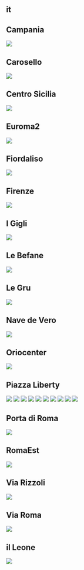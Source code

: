 
## it

## Campania
<img src="https://www.apple.com/it/retail/campania/images/hero_large_2x.jpg"/>

## Carosello
<img src="https://www.apple.com/it/retail/carosello/images/hero_large_2x.jpg"/>

## Centro Sicilia
<img src="https://www.apple.com/it/retail/centrosicilia/images/hero_large_2x.jpg"/>

## Euroma2
<img src="https://www.apple.com/it/retail/euroma2/images/hero_large_2x.jpg"/>

## Fiordaliso
<img src="https://www.apple.com/it/retail/fiordaliso/images/hero_large_2x.jpg"/>

## Firenze
<img src="https://www.apple.com/it/retail/firenze/images/hero_large_2x.jpg"/>

## I Gigli
<img src="https://www.apple.com/it/retail/igigli/images/hero_large_2x.jpg"/>

## Le Befane
<img src="https://www.apple.com/it/retail/lebefane/images/hero_large_2x.jpg"/>

## Le Gru
<img src="https://www.apple.com/it/retail/legru/images/hero_large_2x.jpg"/>

## Nave de Vero
<img src="https://www.apple.com/it/retail/navedevero/images/hero_large_2x.jpg"/>

## Oriocenter
<img src="https://www.apple.com/it/retail/oriocenter/images/hero_large_2x.jpg"/>

## Piazza Liberty
<img src="https://www.apple.com/it/retail/piazzaliberty/images/hero_large_2x.jpg"/>
<img src="https://www.apple.com/it/retail/store/includes/piazzaliberty/drawer/images/store-drawer-tile-1_large_2x.jpg"/>
<img src="https://www.apple.com/it/retail/store/includes/piazzaliberty/drawer/images/store-drawer-gallery-1-item-1_large_2x.jpg"/>
<img src="https://www.apple.com/it/retail/store/includes/piazzaliberty/drawer/images/store-drawer-gallery-1-item-2_large_2x.jpg"/>
<img src="https://www.apple.com/it/retail/store/includes/piazzaliberty/drawer/images/store-drawer-gallery-1-item-3_large_2x.jpg"/>
<img src="https://www.apple.com/it/retail/store/includes/piazzaliberty/drawer/images/store-drawer-gallery-1-item-4_large_2x.jpg"/>
<img src="https://www.apple.com/it/retail/store/includes/piazzaliberty/drawer/images/store-drawer-gallery-2-item-1_large_2x.jpg"/>
<img src="https://www.apple.com/it/retail/store/includes/piazzaliberty/drawer/images/store-drawer-gallery-2-item-2_large_2x.jpg"/>
<img src="https://www.apple.com/it/retail/store/includes/piazzaliberty/drawer/images/store-drawer-gallery-2-item-3_large_2x.jpg"/>
<img src="https://www.apple.com/it/retail/store/includes/piazzaliberty/drawer/images/store-drawer-gallery-2-item-4_large_2x.jpg"/>

## Porta di Roma
<img src="https://www.apple.com/it/retail/portadiroma/images/hero_large_2x.jpg"/>

## RomaEst
<img src="https://www.apple.com/it/retail/romaest/images/hero_large_2x.jpg"/>

## Via Rizzoli
<img src="https://www.apple.com/it/retail/viarizzoli/images/hero_large_2x.jpg"/>

## Via Roma
<img src="https://www.apple.com/it/retail/viaroma/images/hero_large_2x.jpg"/>

## il Leone
<img src="https://www.apple.com/it/retail/illeone/images/hero_large_2x.jpg"/>
